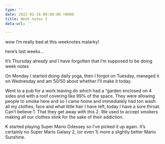 ```yaml
---
type: ''
date: 2022-02-16 00:00:00 +0000
title: Week notes 2
data-url: ''

---
```

wow I’m really bad at this weeknotes malarky!

here’s last weeks…

It’s Thursday already and I have forgotten that I’m supposed to be doing week notes

On Monday I started doing daily yoga, then I forgot on Tuesday, managed it on Wednesday and am 50/50 about whether I’ll make it today.

Went to a pub for a work leaving do which had a “garden enclosed on 4 sides and with a roof covering like 99% of the space. They were allowing people to smoke here and so I came home and immediately had ton wash all my clothes, face and what little hair I have left, today I have a sore throat. Can’t believe 1. That they get away with this 2. We used to accept smokers making all our clothes stink for the sake of their addiction.

K started playing Super Mario Odessey so I’ve picked it up again. It’s certainly no Super Mario Galaxy 2, (or even 1) more a slightly better Mario Sunshine.